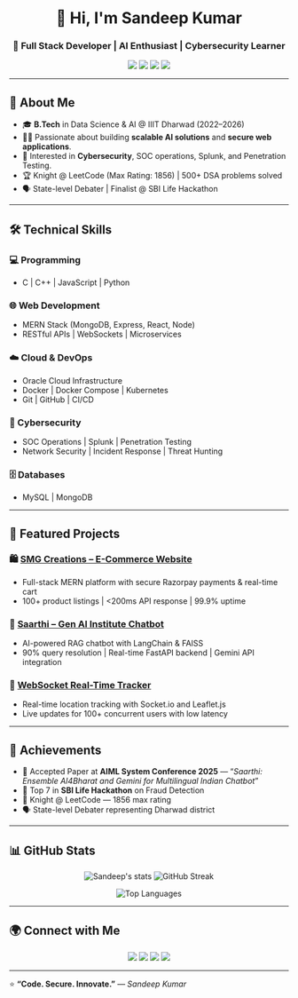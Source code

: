 <!--
**sandeep9102/sandeep9102** is a ✨ _special_ ✨ repository because its `README.md` (this file) appears on your GitHub profile.

<!-- 👋 Hi, I'm Sandeep Kumar -->
<h1 align="center">👋 Hi, I'm Sandeep Kumar</h1>
<h3 align="center">🚀 Full Stack Developer | AI Enthusiast | Cybersecurity Learner</h3>

<p align="center">
  <a href="mailto:sandeepkumar992002@gmail.com"><img src="https://img.shields.io/badge/Email-sandeepkumar992002%40gmail.com-red?style=flat-square&logo=gmail"></a>
  <a href="https://www.linkedin.com/in/sandeep-kumar-b0ba3a25a/"><img src="https://img.shields.io/badge/LinkedIn-Sandeep%20Kumar-blue?style=flat-square&logo=linkedin"></a>
  <a href="https://github.com/sandeep9102"><img src="https://img.shields.io/badge/GitHub-sandeep9102-black?style=flat-square&logo=github"></a>
  <a href="https://leetcode.com/u/Code_Sandeep/"><img src="https://img.shields.io/badge/LeetCode-Profile-orange?style=flat-square&logo=leetcode"></a>
</p>

---

## 🧠 About Me
- 🎓 **B.Tech** in Data Science & AI @ IIIT Dharwad (2022–2026)  
- 🧑‍💻 Passionate about building **scalable AI solutions** and **secure web applications**.  
- 🔐 Interested in **Cybersecurity**, SOC operations, Splunk, and Penetration Testing.  
- 🏆 Knight @ LeetCode (Max Rating: 1856) | 500+ DSA problems solved  
- 🗣️ State-level Debater | Finalist @ SBI Life Hackathon

---

## 🛠️ Technical Skills

### 💻 Programming
- C | C++ | JavaScript | Python  

### 🌐 Web Development
- MERN Stack (MongoDB, Express, React, Node)
- RESTful APIs | WebSockets | Microservices

### ☁️ Cloud & DevOps
- Oracle Cloud Infrastructure  
- Docker | Docker Compose | Kubernetes  
- Git | GitHub | CI/CD

### 🧪 Cybersecurity
- SOC Operations | Splunk | Penetration Testing  
- Network Security | Incident Response | Threat Hunting  

### 🗄️ Databases
- MySQL | MongoDB  

---

## 🚀 Featured Projects

### 🛍️ [SMG Creations – E-Commerce Website](https://smg-creations-eys2.vercel.app/)
- Full-stack MERN platform with secure Razorpay payments & real-time cart  
- 100+ product listings | <200ms API response | 99.9% uptime

### 🤖 [Saarthi – Gen AI Institute Chatbot](https://github.com/sandeep9102/COPILOT)
- AI-powered RAG chatbot with LangChain & FAISS  
- 90% query resolution | Real-time FastAPI backend | Gemini API integration

### 📡 [WebSocket Real-Time Tracker](https://github.com/sandeep9102/RealTimeTracker)
- Real-time location tracking with Socket.io and Leaflet.js  
- Live updates for 100+ concurrent users with low latency

---

## 🏅 Achievements
- 📜 Accepted Paper at **AIML System Conference 2025** — “*Saarthi: Ensemble AI4Bharat and Gemini for Multilingual Indian Chatbot*”
- 🥇 Top 7 in **SBI Life Hackathon** on Fraud Detection
- 🧠 Knight @ LeetCode — 1856 max rating
- 🗣️ State-level Debater representing Dharwad district

---

## 📊 GitHub Stats

<p align="center">
  <img src="https://github-readme-stats.vercel.app/api?username=sandeep9102&show_icons=true&theme=tokyonight" alt="Sandeep's stats"/>
  <img src="https://github-readme-streak-stats.herokuapp.com/?user=sandeep9102&theme=tokyonight" alt="GitHub Streak"/>
</p>

<p align="center">
  <img src="https://github-readme-stats.vercel.app/api/top-langs/?username=sandeep9102&layout=compact&theme=tokyonight" alt="Top Languages"/>
</p>

---

## 🌍 Connect with Me

<p align="center">
  <a href="mailto:sandeepkumar992002@gmail.com"><img src="https://img.shields.io/badge/Gmail-Contact-red?style=for-the-badge&logo=gmail"></a>
  <a href="https://www.linkedin.com/in/sandeep-kumar-b0ba3a25a/"><img src="https://img.shields.io/badge/LinkedIn-Connect-blue?style=for-the-badge&logo=linkedin"></a>
  <a href="https://leetcode.com/u/Code_Sandeep/"><img src="https://img.shields.io/badge/LeetCode-Profile-orange?style=for-the-badge&logo=leetcode"></a>
  <a href="https://github.com/sandeep9102"><img src="https://img.shields.io/badge/GitHub-Follow-black?style=for-the-badge&logo=github"></a>
</p>

---

⭐ **“Code. Secure. Innovate.”** — *Sandeep Kumar*

